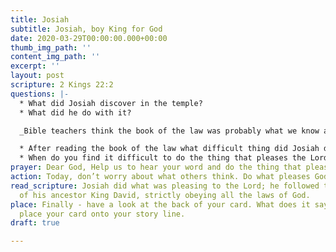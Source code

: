 ```yaml
---
title: Josiah
subtitle: Josiah, boy King for God
date: 2020-03-29T00:00:00.000+00:00
thumb_img_path: ''
content_img_path: ''
excerpt: ''
layout: post
scripture: 2 Kings 22:2
questions: |-
  * What did Josiah discover in the temple?
  * What did he do with it?

  _Bible teachers think the book of the law was probably what we know as Deuteronomy in our Bible. It was recorded by Moses and contained the 10 commandments._

  * After reading the book of the law what difficult thing did Josiah do?
  * When do you find it difficult to do the thing that pleases the Lord?
prayer: Dear God, Help us to hear your word and do the thing that pleases you.
action: Today, don’t worry about what others think. Do what pleases God!
read_scripture: Josiah did what was pleasing to the Lord; he followed the example
  of his ancestor King David, strictly obeying all the laws of God.
place: Finally - have a look at the back of your card. What does it say? You can now
  place your card onto your story line.
draft: true

---
```

